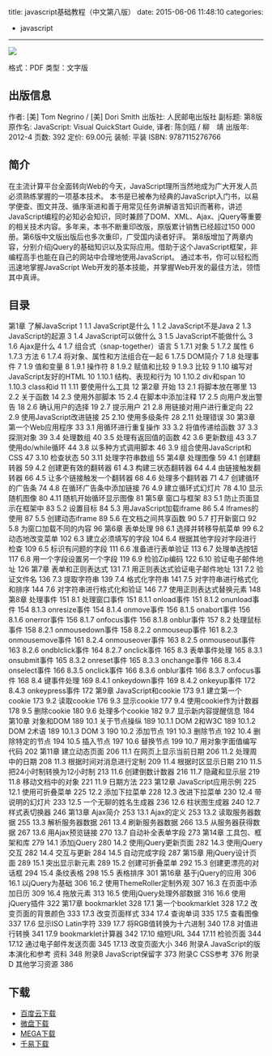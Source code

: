 title: javascript基础教程（中文第八版）
date: 2015-06-06 11:48:10
categories:
 - javascript
---

![](http://img4.douban.com/lpic/s9026598.jpg)

格式：PDF
类型：文字版

<!--more-->

## 出版信息 ##

作者: [美] Tom Negrino / [美] Dori Smith 
出版社: 人民邮电出版社
副标题: 第8版
原作名: JavaScript: Visual QuickStart Guide,
译者: 陈剑瓯 / 柳　靖 
出版年: 2012-4
页数: 392
定价: 69.00元
装帧: 平装
ISBN: 9787115276766

## 简介 ##

在主流计算平台全面转向Web的今天，JavaScript理所当然地成为广大开发人员必须熟练掌握的一项基本技术。
本书是已被奉为经典的JavaScript入门书，以易学便查、图文并茂、循序渐进和善于用常见任务讲解语言知识而著称，讲述JavaScript编程的必知必会知识，同时兼顾了DOM、XML、Ajax、jQuery等重要的相关技术内容。多年来，本书不断重印改版，原版累计销售已经超过150 000册。第6版中文版出版后也多次重印，广受国内读者好评。
第8版增加了两章内容，分别介绍jQuery的基础知识以及实际应用。借助于这个JavaScript框架，非编程高手也能在自己的网站中合理地使用JavaScript。 通过本书，你可以轻松而迅速地掌握JavaScript Web开发的基本技能，并掌握Web开发的最佳方法，领悟其中真谛。

## 目录 ##

第1章 了解JavaScript 1
1.1 JavaScript是什么 1
1.2 JavaScript不是Java 2
1.3 JavaScript的起源 3
1.4 JavaScript可以做什么 3
1.5 JavaScript不能做什么 3
1.6 Ajax是什么 4
1.7 组合式（snap-together）语言 5
1.7.1 对象 5
1.7.2 属性 6
1.7.3 方法 6
1.7.4 将对象、属性和方法组合在一起 6
1.7.5 DOM简介 7
1.8 处理事件 7
1.9 值和变量 8
1.9.1 操作符 8
1.9.2 赋值和比较 9
1.9.3 比较 9
1.10 编写对JavaScript友好的HTML 10
1.10.1 结构、表现和行为 10
1.10.2 div和span 10
1.10.3 class和id 11
1.11 要使用什么工具 12
第2章 开始 13
2.1 将脚本放在哪里 13
2.2 关于函数 14
2.3 使用外部脚本 15
2.4 在脚本中添加注释 17
2.5 向用户发出警告 18
2.6 确认用户的选择 19
2.7 提示用户 21
2.8 用链接对用户进行重定向 22
2.9 使用JavaScript改进链接 25
2.10 使用多级条件 28
2.11 处理错误 30
第3章 第一个Web应用程序 33
3.1 用循环进行重复操作 33
3.2 将值传递给函数 37
3.3 探测对象 39
3.4 处理数组 40
3.5 处理有返回值的函数 42
3.6 更新数组 43
3.7 使用do/while循环 44
3.8 以多种方式调用脚本 46
3.9 组合使用JavaScript和CSS 47
3.10 检查状态 50
3.11 处理字符串数组 55
第4章 处理图像 59
4.1 创建翻转器 59
4.2 创建更有效的翻转器 61
4.3 构建三状态翻转器 64
4.4 由链接触发翻转器 66
4.5 让多个链接触发一个翻转器 68
4.6 处理多个翻转器 71
4.7 创建循环的广告条 74
4.8 在循环广告条中添加链接 76
4.9 建立循环式幻灯片 78
4.10 显示随机图像 80
4.11 随机开始循环显示图像 81
第5章 窗口与框架 83
5.1 防止页面显示在框架中 83
5.2 设置目标 84
5.3 用JavaScript加载iframe 86
5.4 Iframes的使用 87
5.5 创建动态iframe 89
5.6 在文档之间共享函数 90
5.7 打开新窗口 92
5.8 为窗口加载不同的内容 96
第6章 表单处理 98
6.1 选择并转移导航菜单 99
6.2 动态地改变菜单 102
6.3 建立必须填写的字段 104
6.4 根据其他字段对字段进行检查 109
6.5 标识有问题的字段 111
6.6 准备进行表单验证 113
6.7 处理单选按钮 117
6.8 用一个字段设置另一个字段 119
6.9 检验Zip编码 122
6.10 验证电子邮件地址 126
第7章 表单和正则表达式 131
7.1 用正则表达式验证电子邮件地址 131
7.2 验证文件名 136
7.3 提取字符串 139
7.4 格式化字符串 141
7.5 对字符串进行格式化和排序 144
7.6 对字符串进行格式化和验证 146
7.7 使用正则表达式替换元素 148
第8章 处理事件 151
8.1 处理窗口事件 151
8.1.1 onload事件 151
8.1.2 onunload事件 154
8.1.3 onresize事件 154
8.1.4 onmove事件 156
8.1.5 onabort事件 156
8.1.6 onerror事件 156
8.1.7 onfocus事件 156
8.1.8 onblur事件 157
8.2 处理鼠标事件 158
8.2.1 onmousedown事件 158
8.2.2 onmouseup事件 161
8.2.3 onmousemove事件 161
8.2.4 onmouseover事件 163
8.2.5 onmouseout事件 163
8.2.6 ondblclick事件 164
8.2.7 onclick事件 165
8.3 表单事件处理 165
8.3.1 onsubmit事件 165
8.3.2 onreset事件 165
8.3.3 onchange事件 166
8.3.4 onselect事件 166
8.3.5 onclick事件 166
8.3.6 onblur事件 166
8.3.7 onfocus事件 168
8.4 键事件处理 169
8.4.1 onkeydown事件 169
8.4.2 onkeyup事件 172
8.4.3 onkeypress事件 172
第9章 JavaScript和cookie 173
9.1 建立第一个cookie 173
9.2 读取cookie 176
9.3 显示cookie 177
9.4 使用cookie作为计数器 178
9.5 删除cookie 180
9.6 处理多个cookie 182
9.7 显示新内容提醒信息 184
第10章 对象和DOM 189
10.1 关于节点操纵 189
10.1.1 DOM 2和W3C 189
10.1.2 DOM 2术语 189
10.1.3 DOM 3 190
10.2 添加节点 191
10.3 删除节点 192
10.4 删除特定的节点 194
10.5 插入节点 197
10.6 替换节点 199
10.7 用对象字面值编写代码 202
第11章 建立动态页面 206
11.1 在网页上显示当前日期 206
11.2 处理周中的日期 208
11.3 根据时间对消息进行定制 209
11.4 根据时区显示日期 210
11.5 把24小时制转换为12小时制 213
11.6 创建倒数计数器 216
11.7 隐藏和显示层 219
11.8 移动文档中的对象 221
11.9 日期方法 223
第12章 JavaScript应用示例 225
12.1 使用可折叠菜单 225
12.2 添加下拉菜单 228
12.3 改进下拉菜单 230
12.4 带说明的幻灯片 233
12.5 一个无聊的姓名生成器 236
12.6 柱状图生成器 240
12.7 样式表切换器 246
第13章 Ajax简介 253
13.1 Ajax的定义 253
13.2 读取服务器数据 255
13.3 解析服务器数据 261
13.4 刷新服务器数据 266
13.5 从服务器获得数据 267
13.6 用Ajax预览链接 270
13.7 自动补全表单字段 273
第14章 工具包、框架和库 279
14.1 添加jQuery 280
14.2 使用jQuery更新页面 282
14.3 使用jQuery交互 282
14.4 交互与更新 284
14.5 自动完成字段 287
第15章 用jQuery设计页面 289
15.1 突出显示新元素 289
15.2 创建可折叠菜单 292
15.3 创建更漂亮的对话框 294
15.4 条纹表格 298
15.5 表格排序 301
第16章 基于jQuery的应用 306
16.1 以jQuery为基础 306
16.2 使用ThemeRoller定制外观 307
16.3 在页面中添加日历 309
16.4 拖放元素 313
16.5 使用jQuery处理外部数据 316
16.6 使用jQuery插件 322
第17章 bookmarklet 328
17.1 第一个bookmarklet 328
17.2 改变页面的背景颜色 333
17.3 改变页面样式 334
17.4 查询单词 335
17.5 查看图像 337
17.6 显示ISO Latin字符 339
17.7 将RGB值转换为十六进制 340
17.8 对值进行转换 341
17.9 bookmarklet计算器 342
17.10 缩短URL 344
17.11 检验页面 344
17.12 通过电子邮件发送页面 345
17.13 改变页面大小 346
附录A JavaScript的版本演化和参考
资料 348
附录B JavaScript保留字 373
附录C CSS参考 376
附录D 其他学习资源 386

## 下载 ##

+ [百度云下载](http://pan.baidu.com/s/1i3xZ6CH)
+ [微盘下载](http://vdisk.weibo.com/s/aADaW4YRFtLbv)
+ [MEGA下载](https://mega.co.nz/#!udMTlJDa!Qg-4AHvDeYHunFxxU17CFHxO3LBfkShwmYjlEd9RnZs)
+ [千易下载](http://1000eb.com/1gg32)
